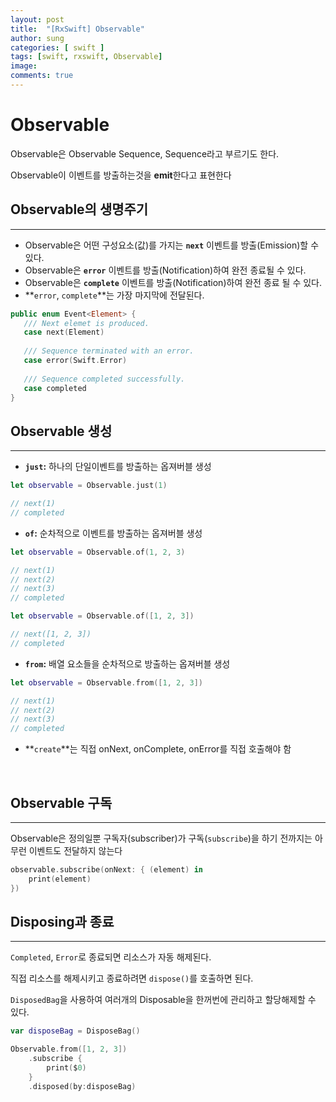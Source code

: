 ```yaml
---
layout: post
title:  "[RxSwift] Observable"
author: sung
categories: [ swift ]
tags: [swift, rxswift, Observable]
image: 
comments: true
---
```

# Observable
Observable은 Observable Sequence, Sequence라고 부르기도 한다.

Observable이 이벤트를 방출하는것을 **emit**한다고 표현한다

## Observable의 생명주기

---

- Observable은 어떤 구성요소(값)를 가지는 **`next`** 이벤트를 방출(Emission)할 수 있다.
- Observable은 **`error`** 이벤트를 방출(Notification)하여 완전 종료될 수 있다.
- Observable은 **`complete`** 이벤트를 방출(Notification)하여 완전 종료 될 수 있다.
- **`error`, `complete`**는 가장 마지막에 전달된다.
```swift
public enum Event<Element> {
   /// Next elemet is produced.
   case next(Element)
   
   /// Sequence terminated with an error.
   case error(Swift.Error)
   
   /// Sequence completed successfully.
   case completed
}
```
## Observable 생성

---

- **`just`:** 하나의 단일이벤트를 방출하는 옵져버블 생성

```swift
let observable = Observable.just(1)

// next(1)
// completed
```

- **`of`:**  순차적으로 이벤트를 방출하는 옵져버블 생성

```swift
let observable = Observable.of(1, 2, 3)

// next(1)
// next(2)
// next(3)
// completed
```
```swift
let observable = Observable.of([1, 2, 3])

// next([1, 2, 3])
// completed
```

- **`from`:** 배열 요소들을 순차적으로 방출하는 옵져버블 생성

```swift
let observable = Observable.from([1, 2, 3])

// next(1)
// next(2)
// next(3)
// completed
```

- **`create`**는 직접 onNext, onComplete, onError를 직접 호출해야 함
<br>

## Observable 구독

---

Observable은 정의일뿐 구독자(subscriber)가 구독(`subscribe`)을 하기 전까지는 아무런 이벤트도 전달하지 않는다
```swift
observable.subscribe(onNext: { (element) in
    print(element)
})
```

## Disposing과 종료

---

`Completed`, `Error`로 종료되면 리소스가 자동 해제된다.

직접 리소스를 해제시키고 종료하려면 `dispose()`를 호출하면 된다.

`DisposedBag`을 사용하여 여러개의 Disposable을 한꺼번에 관리하고 할당해제할 수 있다.
```swift
var disposeBag = DisposeBag()

Observable.from([1, 2, 3])
    .subscribe {
        print($0)
    }
    .disposed(by:disposeBag)
```
